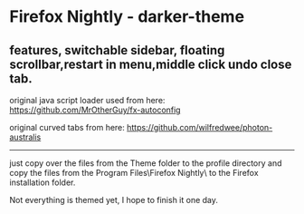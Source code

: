 # Firefox Nightly - darker-theme
features, switchable sidebar, floating scrollbar,restart in menu,middle click undo close tab.
--------------------------------------------------------------------------------------------

original java script loader used from here:  https://github.com/MrOtherGuy/fx-autoconfig

original curved tabs from here: https://github.com/wilfredwee/photon-australis

--------------------------------------------------------------------------------------------



just copy over the files from the Theme folder to the profile directory and copy the files from the Program Files\Firefox Nightly\ to the Firefox installation folder.

Not everything is themed yet, I hope to finish it one day.


